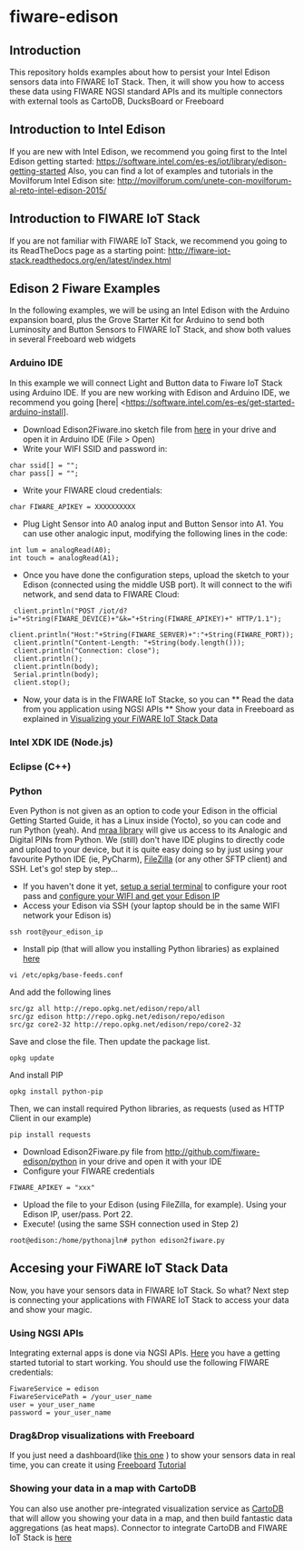 # fiware-edison

## Introduction
This repository holds examples about how to persist your Intel Edison sensors data into FIWARE IoT Stack.
Then, it will show you how to access these data using FIWARE NGSI standard APIs and its multiple connectors with external tools as CartoDB, DucksBoard or Freeboard

## Introduction to Intel Edison
If you are new with Intel Edison, we recommend you going first to the Intel Edison getting started: https://software.intel.com/es-es/iot/library/edison-getting-started
Also, you can find a lot of examples and tutorials in the Movilforum Intel Edison site: http://movilforum.com/unete-con-movilforum-al-reto-intel-edison-2015/

## Introduction to FIWARE IoT Stack
If you are not familiar with FIWARE IoT Stack, we recommend you going to its ReadTheDocs page as a starting point: http://fiware-iot-stack.readthedocs.org/en/latest/index.html

## Edison 2 Fiware Examples
In the following examples, we will be using an Intel Edison with the Arduino expansion board,
plus the Grove Starter Kit for Arduino to send both Luminosity and Button Sensors to FIWARE IoT Stack,
and show both values in several Freeboard web widgets

### Arduino IDE
In this example we will connect Light and Button data to Fiware IoT Stack using Arduino IDE. If you are new working with Edison and Arduino IDE, we recommend you going [here|  <https://software.intel.com/es-es/get-started-arduino-install].
* Download Edison2Fiware.ino sketch file from [here](http://github.com/fiware-edison/arduino) in your drive and open it in Arduino IDE (File > Open)
* Write your WIFI SSID and password in:
```
char ssid[] = "";
char pass[] = "";
```
* Write your FIWARE cloud credentials:
```
char FIWARE_APIKEY = XXXXXXXXXX
```
* Plug Light Sensor into A0 analog input and Button Sensor into A1. You can use other analogic input, modifying the following lines in the code:
```
int lum = analogRead(A0);
int touch = analogRead(A1);
```
* Once you have done the configuration steps, upload the sketch to your Edison (connected using the middle USB port). It will connect to the wifi network, and send data to FIWARE Cloud:
```
 client.println("POST /iot/d?i="+String(FIWARE_DEVICE)+"&k="+String(FIWARE_APIKEY)+" HTTP/1.1");    
 client.println("Host:"+String(FIWARE_SERVER)+":"+String(FIWARE_PORT));
 client.println("Content-Length: "+String(body.length()));
 client.println("Connection: close");
 client.println();
 client.println(body);
 Serial.println(body);
 client.stop();
```
* Now, your data is in the FIWARE IoT Stacke, so you can
** Read the data from you application using NGSI APIs
** Show your data in Freeboard as explained in [Visualizing your FiWARE IoT Stack Data](http://github.com/fiware-edison/README.md)

### Intel XDK IDE (Node.js)

### Eclipse (C++)

### Python
Even Python is not given as an option to code your Edison in the official Getting Started Guide, it has a Linux inside (Yocto),
so you can code and run Python (yeah). And [mraa library](http://iotdk.intel.com/docs/master/mraa/) will give us access to its Analogic and Digital PINs from Python.
We (still) don't have IDE plugins to directly code and upload to your device, but it is quite
easy doing so by just using your favourite Python IDE (ie, PyCharm), [FileZilla](http://sourceforge.net/projects/filezilla/) (or any other SFTP client) and SSH. Let's go! step by step...
* If you haven't done it yet, [setup a serial terminal](https://software.intel.com/es-es/get-started-edison-osx-step3) to configure your root pass and [configure your WIFI and get your Edison IP](https://software.intel.com/es-es/get-started-edison-osx-step4)
* Access your Edison via SSH (your laptop should be in the same WIFI network your Edison is)
```
ssh root@your_edison_ip
```
* Install pip (that will allow you installing Python libraries) as explained [here](http://blog.salvius.org/2015/05/installing-pip-on-intel-edison.html)
```
vi /etc/opkg/base-feeds.conf
```
And add the following lines
```
src/gz all http://repo.opkg.net/edison/repo/all
src/gz edison http://repo.opkg.net/edison/repo/edison
src/gz core2-32 http://repo.opkg.net/edison/repo/core2-32
```
Save and close the file. Then update the package list.
```
opkg update
```
And install PIP
```
opkg install python-pip
```
Then, we can install required Python libraries, as requests (used as HTTP Client in our example)
```
pip install requests
```
* Download Edison2Fiware.py file from http://github.com/fiware-edison/python in your drive and open it with your IDE
* Configure your FIWARE credentials
```
FIWARE_APIKEY = "xxx"
```
* Upload the file to your Edison (using FileZilla, for example). Using your Edison IP, user/pass. Port 22.
* Execute! (using the same SSH connection used in Step 2)
```
root@edison:/home/pythonajln# python edison2fiware.py
```

## Accesing your FiWARE IoT Stack Data
Now, you have your sensors data in FIWARE IoT Stack. So what?
Next step is connecting your applications with FIWARE IoT Stack to access your data and show your magic.

### Using NGSI APIs
Integrating external apps is done via NGSI APIs. [Here](http://fiware-iot-stack.readthedocs.org/en/latest/quickguide/index.html#step-3-get-data)
you have a getting started tutorial to start working. You should use the following FIWARE credentials:
```
FiwareService = edison
FiwareServicePath = /your_user_name
user = your_user_name
password = your_user_name
```

### Drag&Drop visualizations with Freeboard
If you just need a dashboard(like [this one](https://freeboard.io/board/0cYCHY) ) to show your sensors data in real time, you can create it using [Freeboard](https://freeboard.io)
[Tutorial](http://fiware-iot-stack.readthedocs.org/en/latest/quickguide/index.html#step-4-show-in-a-dashboard)

### Showing your data in a map with CartoDB
You can also use another pre-integrated visualization service as [CartoDB](https://cartodb.com/) that will allow you showing your data in a map,
and then build fantastic data aggregations (as heat maps). Connector to integrate CartoDB and FIWARE IoT Stack is [here](https://github.com/telefonicaid/fiware-orion2cartodb)
